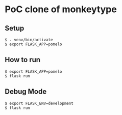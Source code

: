# PoC clone of monkeytype

## Setup
```commandline
$ . venv/bin/activate  
$ export FLASK_APP=pomelo
```

## How to run
```commandline
$ export FLASK_APP=pomelo
$ flask run
```


## Debug Mode
```commandline
$ export FLASK_ENV=development
$ flask run
```
